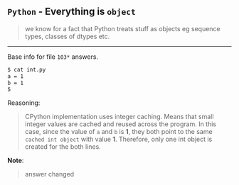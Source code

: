## `Python` - Everything is `object`
> we know for a fact that Python treats stuff as objects eg sequence types, classes of dtypes etc.

---
Base info for file `103*` answers.
```bash
$ cat int.py 
a = 1
b = 1
$
```

Reasoning:
> CPython implementation uses integer caching. Means that small integer values are cached and reused across the program. In this case, since the value of `a` and `b` is **1**, they both point to the same `cached int object` with value **1**. Therefore, only one int object is created for the both lines.

**Note**: 		  	
> answer changed
